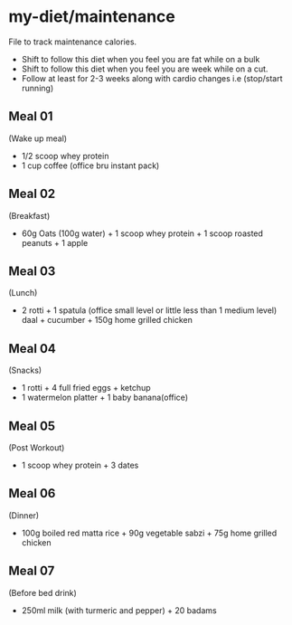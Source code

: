 # my-diet/maintenance
File to track maintenance calories. 
- Shift to follow this diet when you feel you are fat while on a bulk
- Shift to follow this diet when you feel you are week while on a cut.
- Follow at least for 2-3 weeks along with cardio changes i.e (stop/start running)

Meal 01
--------
(Wake up meal)
- 1/2 scoop whey protein
- 1 cup coffee (office bru instant pack)

Meal 02
--------
(Breakfast)
- 60g Oats (100g water) + 1 scoop whey protein + 1 scoop roasted peanuts + 1 apple

Meal 03
--------
(Lunch)
- 2 rotti + 1 spatula (office small level or little less than 1 medium level) daal + cucumber + 150g home grilled chicken

Meal 04
--------
(Snacks)
- 1 rotti + 4 full fried eggs + ketchup
- 1 watermelon platter + 1 baby banana(office)

Meal 05
--------
(Post Workout)
- 1 scoop whey protein + 3 dates

Meal 06
--------
(Dinner)
- 100g boiled red matta rice + 90g vegetable sabzi + 75g home grilled chicken

Meal 07
--------
(Before bed drink)
- 250ml milk (with turmeric and pepper) + 20 badams
